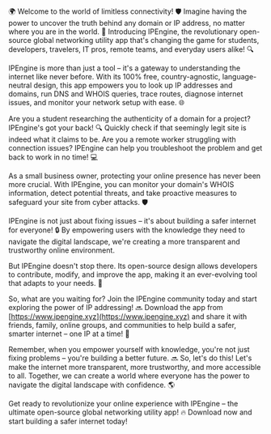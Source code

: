 🌍 Welcome to the world of limitless connectivity! 🛡️ Imagine having the power to uncover the truth behind any domain or IP address, no matter where you are in the world. 📡 Introducing IPEngine, the revolutionary open-source global networking utility app that's changing the game for students, developers, travelers, IT pros, remote teams, and everyday users alike! 🔍

IPEngine is more than just a tool – it's a gateway to understanding the internet like never before. With its 100% free, country-agnostic, language-neutral design, this app empowers you to look up IP addresses and domains, run DNS and WHOIS queries, trace routes, diagnose internet issues, and monitor your network setup with ease. 🌐

Are you a student researching the authenticity of a domain for a project? IPEngine's got your back! 🔍 Quickly check if that seemingly legit site is indeed what it claims to be. Are you a remote worker struggling with connection issues? IPEngine can help you troubleshoot the problem and get back to work in no time! 💻

As a small business owner, protecting your online presence has never been more crucial. With IPEngine, you can monitor your domain's WHOIS information, detect potential threats, and take proactive measures to safeguard your site from cyber attacks. 🛡️

IPEngine is not just about fixing issues – it's about building a safer internet for everyone! 🔒 By empowering users with the knowledge they need to navigate the digital landscape, we're creating a more transparent and trustworthy online environment.

But IPEngine doesn't stop there. Its open-source design allows developers to contribute, modify, and improve the app, making it an ever-evolving tool that adapts to your needs. 🚀

So, what are you waiting for? Join the IPEngine community today and start exploring the power of IP addressing! 🔜 Download the app from [https://www.ipengine.xyz](https://www.ipengine.xyz) and share it with friends, family, online groups, and communities to help build a safer, smarter internet – one IP at a time! 🌟

Remember, when you empower yourself with knowledge, you're not just fixing problems – you're building a better future. 🔜 So, let's do this! Let's make the internet more transparent, more trustworthy, and more accessible to all. Together, we can create a world where everyone has the power to navigate the digital landscape with confidence. 🌎

Get ready to revolutionize your online experience with IPEngine – the ultimate open-source global networking utility app! 🔥 Download now and start building a safer internet today!